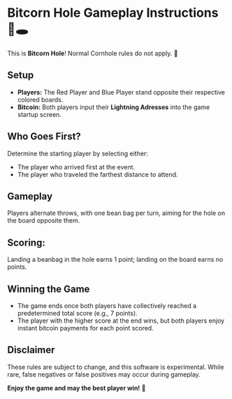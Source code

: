 # Bitcorn Hole Gameplay Instructions 🌽🕳️
This is **Bitcorn Hole**! Normal Cornhole rules do not apply. 🤠

## Setup
- **Players:** The Red Player and Blue Player stand opposite their respective colored boards.
- **Bitcoin:** Both players input their **Lightning Adresses** into the game startup screen.

## Who Goes First?
Determine the starting player by selecting either:
- The player who arrived first at the event.
- The player who traveled the farthest distance to attend.

## Gameplay
Players alternate throws, with one bean bag per turn, aiming for the hole on the board opposite them.

## Scoring:
Landing a beanbag in the hole earns 1 point; landing on the board earns no points. 

## Winning the Game
- The game ends once both players have collectively reached a predetermined total score (e.g., 7 points).
- The player with the higher score at the end wins, but both players enjoy instant bitcoin payments for each point scored.

## Disclaimer
These rules are subject to change, and this software is experimental. While rare, false negatives or false positives may occur during gameplay.

**Enjoy the game and may the best player win!** 🌽
